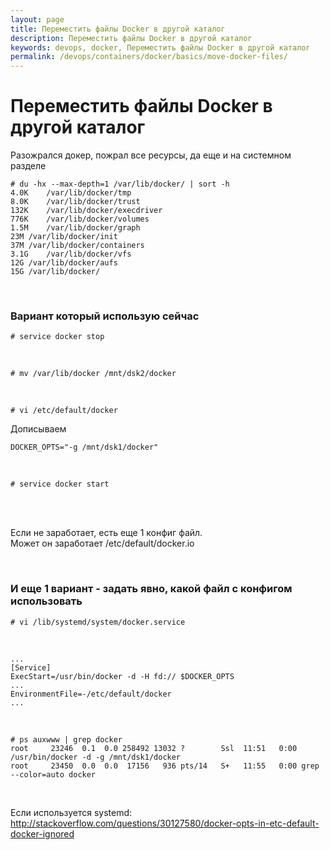 ```yaml
---
layout: page
title: Переместить файлы Docker в другой каталог
description: Переместить файлы Docker в другой каталог
keywords: devops, docker, Переместить файлы Docker в другой каталог
permalink: /devops/containers/docker/basics/move-docker-files/
---
```


# Переместить файлы Docker в другой каталог

Разожрался докер, пожрал все ресурсы, да еще и на системном разделе

    # du -hx --max-depth=1 /var/lib/docker/ | sort -h
    4.0K	/var/lib/docker/tmp
    8.0K	/var/lib/docker/trust
    132K	/var/lib/docker/execdriver
    776K	/var/lib/docker/volumes
    1.5M	/var/lib/docker/graph
    23M	/var/lib/docker/init
    37M	/var/lib/docker/containers
    3.1G	/var/lib/docker/vfs
    12G	/var/lib/docker/aufs
    15G	/var/lib/docker/

<br/>

### Вариант который использую сейчас

    # service docker stop

<br/>

    # mv /var/lib/docker /mnt/dsk2/docker

<br/>

    # vi /etc/default/docker

Дописываем

    DOCKER_OPTS="-g /mnt/dsk1/docker"

<br/>

    # service docker start

<br/><br/>

Если не заработает, есть еще 1 конфиг файл.  
Может он заработает /etc/default/docker.io

<br/>

### И еще 1 вариант - задать явно, какой файл с конфигом использовать

    # vi /lib/systemd/system/docker.service

<br/>

    ...
    [Service]
    ExecStart=/usr/bin/docker -d -H fd:// $DOCKER_OPTS
    ...
    EnvironmentFile=-/etc/default/docker
    ...

<br/>

    # ps auxwww | grep docker
    root     23246  0.1  0.0 258492 13032 ?        Ssl  11:51   0:00 /usr/bin/docker -d -g /mnt/dsk1/docker
    root     23450  0.0  0.0  17156   936 pts/14   S+   11:55   0:00 grep --color=auto docker

<br/>

Если используется systemd:  
http://stackoverflow.com/questions/30127580/docker-opts-in-etc-default-docker-ignored
